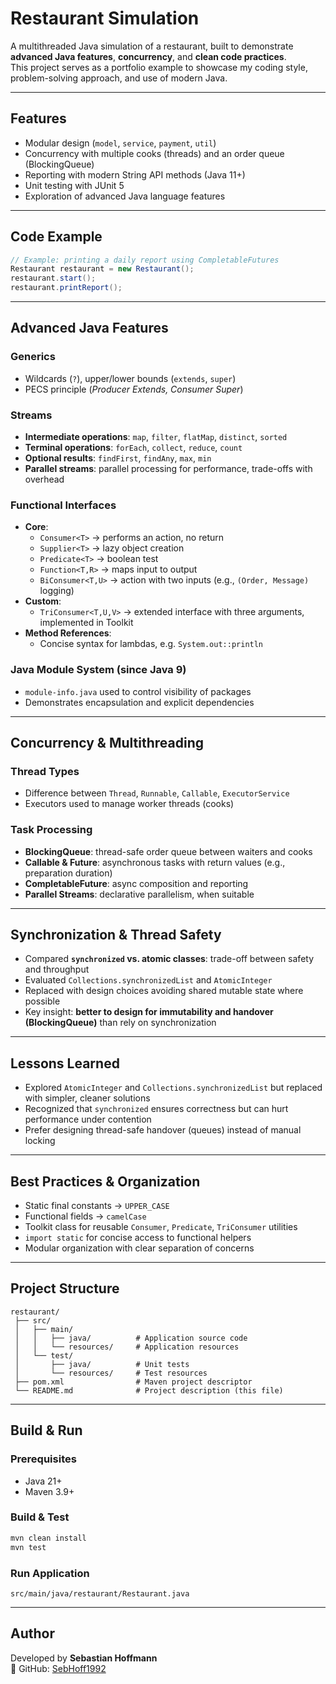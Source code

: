 # Restaurant Simulation

A multithreaded Java simulation of a restaurant, built to demonstrate **advanced Java features**, **concurrency**, and **clean code practices**.  
This project serves as a portfolio example to showcase my coding style, problem-solving approach, and use of modern Java.  

---

## Features
- Modular design (`model`, `service`, `payment`, `util`)  
- Concurrency with multiple cooks (threads) and an order queue (BlockingQueue)  
- Reporting with modern String API methods (Java 11+)  
- Unit testing with JUnit 5  
- Exploration of advanced Java language features  

---

## Code Example
```java
// Example: printing a daily report using CompletableFutures
Restaurant restaurant = new Restaurant();
restaurant.start();
restaurant.printReport();
```

---

## Advanced Java Features

### Generics
- Wildcards (`?`), upper/lower bounds (`extends`, `super`)  
- PECS principle (*Producer Extends, Consumer Super*)  

### Streams
- **Intermediate operations**: `map`, `filter`, `flatMap`, `distinct`, `sorted`  
- **Terminal operations**: `forEach`, `collect`, `reduce`, `count`  
- **Optional results**: `findFirst`, `findAny`, `max`, `min`  
- **Parallel streams**: parallel processing for performance, trade-offs with overhead  

### Functional Interfaces
- **Core**:
  - `Consumer<T>` → performs an action, no return  
  - `Supplier<T>` → lazy object creation  
  - `Predicate<T>` → boolean test  
  - `Function<T,R>` → maps input to output  
  - `BiConsumer<T,U>` → action with two inputs (e.g., `(Order, Message)` logging)  
- **Custom**:
  - `TriConsumer<T,U,V>` → extended interface with three arguments, implemented in Toolkit  
- **Method References**:
  - Concise syntax for lambdas, e.g. `System.out::println`  

### Java Module System (since Java 9)
- `module-info.java` used to control visibility of packages  
- Demonstrates encapsulation and explicit dependencies  

---

## Concurrency & Multithreading

### Thread Types
- Difference between `Thread`, `Runnable`, `Callable`, `ExecutorService`  
- Executors used to manage worker threads (cooks)  

### Task Processing
- **BlockingQueue**: thread-safe order queue between waiters and cooks  
- **Callable & Future**: asynchronous tasks with return values (e.g., preparation duration)  
- **CompletableFuture**: async composition and reporting  
- **Parallel Streams**: declarative parallelism, when suitable  

---

## Synchronization & Thread Safety
- Compared **`synchronized` vs. atomic classes**: trade-off between safety and throughput  
- Evaluated `Collections.synchronizedList` and `AtomicInteger`  
- Replaced with design choices avoiding shared mutable state where possible  
- Key insight: **better to design for immutability and handover (BlockingQueue)** than rely on synchronization  

---

## Lessons Learned
- Explored `AtomicInteger` and `Collections.synchronizedList` but replaced with simpler, cleaner solutions  
- Recognized that `synchronized` ensures correctness but can hurt performance under contention  
- Prefer designing thread-safe handover (queues) instead of manual locking  

---

## Best Practices & Organization
- Static final constants → `UPPER_CASE`  
- Functional fields → `camelCase`  
- Toolkit class for reusable `Consumer`, `Predicate`, `TriConsumer` utilities  
- `import static` for concise access to functional helpers  
- Modular organization with clear separation of concerns  

---

## Project Structure
```
restaurant/
 ├── src/
 │   ├── main/
 │   │   ├── java/          # Application source code
 │   │   └── resources/     # Application resources
 │   └── test/
 │       ├── java/          # Unit tests
 │       └── resources/     # Test resources
 ├── pom.xml                # Maven project descriptor
 └── README.md              # Project description (this file)
```

---

## Build & Run

### Prerequisites
- Java 21+
- Maven 3.9+

### Build & Test
```bash
mvn clean install
mvn test
```

### Run Application
```
src/main/java/restaurant/Restaurant.java
```

---

## Author
Developed by **Sebastian Hoffmann**  
📌 GitHub: [SebHoff1992](https://github.com/SebHoff1992)  
